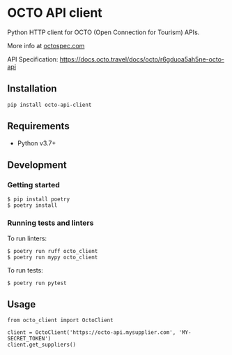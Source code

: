# OCTO API client

Python HTTP client for OCTO (Open Connection for Tourism) APIs.

More info at [octospec.com](https://octospec.com/)

API Specification: https://docs.octo.travel/docs/octo/r6gduoa5ah5ne-octo-api

## Installation

    pip install octo-api-client

## Requirements

* Python v3.7+

## Development

### Getting started

    $ pip install poetry
    $ poetry install

### Running tests and linters

To run linters:

    $ poetry run ruff octo_client
    $ poetry run mypy octo_client

To run tests:

    $ poetry run pytest


## Usage

```
from octo_client import OctoClient

client = OctoClient('https://octo-api.mysupplier.com', 'MY-SECRET_TOKEN')
client.get_suppliers()
```
